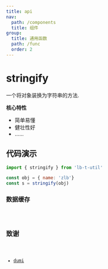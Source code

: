 ```yaml
---
title: api
nav:
  path: /components
  title: 组件
group:
  title: 通用函数
  path: /func
  order: 2
---
```


# stringify

一个将对象装换为字符串的方法.

**核心特性**
* 简单易懂
* 健壮性好
* ......

## 代码演示

```javascript
import { stringify } from 'lb-t-util'

const obj = { name: 'zlb'}
const s = stringify(obj)
```

### 数据缓存

<code src="../demo/demo.tsx" />

## 致谢
- [dumi](https://github.com/umijs/dumi)
